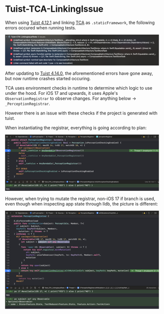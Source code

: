 # Tuist-TCA-LinkingIssue

When using [Tuist 4.12.1](https://github.com/tuist/tuist/releases/tag/4.12.1) and linking [TCA](https://github.com/pointfreeco/swift-composable-architecture/tree/main) as `.staticFramework`, the following errors occured when running tests.

![Xcode Error](https://github.com/iharandreyev/Tuist-CTA-LinkingIssue/blob/main/Tuist-TCA-TestLinkingError.png?raw=true)

After updating to [Tuist 4.14.0](https://github.com/tuist/tuist/releases/tag/4.14.0), the aforementioned errors have gone away, but now runtime crashes started occuring.

TCA uses environment checks in runtime to determine which logic to use under the hood. For iOS 17 and upwards, it uses Apple's `ObservationRegistrar` to observe changes. For anything below -> `_PerceptionRegistrar`.

However there is an issue with these checks if the project is generated with tuist.

When instantiating the registrar, everything is going according to plan:

![PerceptionRegistrar.init](https://github.com/iharandreyev/Tuist-CTA-LinkingIssue/blob/main/PerceptionRegistrar.init.png?raw=true)

However, when trying to mutate the registrar, non-iOS 17 if branch is used, even though when inspecting app state through lldb, the picture is different:

![PerceptionRegistrar.withMutation](https://github.com/iharandreyev/Tuist-CTA-LinkingIssue/blob/main/PerceptionRegistrar.withMutation.png?raw=true)
